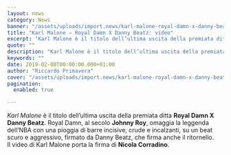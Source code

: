 ```yaml
---
layout: news
category: News
banner: "/assets/uploads/import.news/karl-malone-royal-damn-x-danny-beatz.jpg"
title: "Karl Malone – Royal Damn X Danny Beatz: video"
excerpt: "Karl Malone è il titolo dell’ultima uscita della premiata ditta Royal Damn X Danny Beatz. Royal Damn, al secolo Johnny Roy, omaggia la leggenda dell’NBA con una pioggia di barre incisive, crude e incalzanti, su un beat scuro e aggressivo, firmato da Danny Beatz, che firma anche il ritornello. Il video di Karl Malone porta [&hellip"
quote: ""
description: "Karl Malone è il titolo dell’ultima uscita della premiata ditta Royal Damn X Danny Beatz. Royal Damn, al secolo Johnny Roy, omaggia la leggenda dell’NBA con una pioggia di barre incisive, crude e incalzanti, su un beat scuro e aggressivo, firmato da Danny Beatz, che firma anche il ritornello. Il video di Karl Malone porta [&hellip"
keywords: ""
date: 2019-02-08T00:00:00.000+01:00
author: "Riccardo Primavera"
cover: "/assets/uploads/import.news/karl-malone-royal-damn-x-danny-beatz.jpg"
pagination:
  enabled: true

---
```


_Karl Malone_ è il titolo dell’ultima uscita della premiata ditta **Royal Damn X Danny Beatz**. Royal Damn, al secolo **Johnny Roy**, omaggia la leggenda dell’NBA con una pioggia di barre incisive, crude e incalzanti, su un beat scuro e aggressivo, firmato da Danny Beatz, che firma anche il ritornello.  
Il video di Karl Malone porta la firma di **Nicola Corradino**.